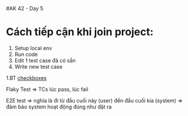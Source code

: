 #AK 42 - Day 5

# Cách tiếp cận khi join project:
1. Setup local env
2. Run code 
3. Edit 1 test case đã có sẵn 
4. Write new test case 

1.BT [checkboxes](../src/test/java/theInternet/CheckboxTest.java)

Flaky Test => TCs lúc pass, lúc fail 

E2E test => nghĩa là đi từ đầu cuối này (user) đến đầu cuối kia (system) => đảm bảo system hoạt động đúng như đặt ra 